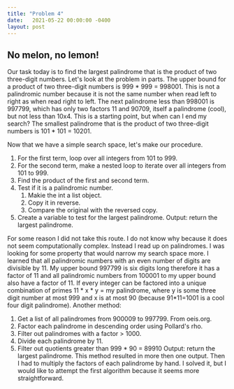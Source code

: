 ```yaml
---
title: "Problem 4"
date:   2021-05-22 00:00:00 -0400
layout: post
---
```

## No melon, no lemon!
Our task today is to find the largest palindrome that is the product of two three-digit numbers. Let's look at the problem in parts. The upper bound for a product of two three-digit numbers is 999 * 999 = 998001. This is not a palindromic number because it is not the same number when read left to right as when read right to left. The next palindrome less than 998001 is 997799, which has only two factors 11 and 90709, itself a palindrome (cool), but not less than 10x4. This is a starting point, but when can I end my search? The smallest palindrome that is the product of two three-digit numbers is 101 * 101 = 10201.

Now that we have a simple search space, let's make our procedure.
1. For the first term, loop over all integers from 101 to 999.
2. For the second term, make a nested loop to iterate over all integers from 101 to 999.
3. Find the product of the first and second term.
4. Test if it is a palindromic number.
    1. Makie the int a list object.
    2. Copy it in reverse.
    3. Compare the original with the reversed copy.
5. Create a variable to test for the largest palindrome.
Output: return the largest palindrome.

For some reason I did not take this route. I do not know why because it does not seem computationally complex. Instead I read up on palindromes. I was looking for some property that would narrow my search space more. I learned that all palindromic numbers with an even number of digits are divisible by 11. My upper bound 997799 is six digits long therefore it has a factor of 11 and all palindromic numbers from 100001 to my upper bound also have a factor of 11. If every integer can be factored into a unique combination of primes 11 * x * y = my palindrome, where y is some three digit number at most 999 and x is at most 90 (because 91*11=1001 is a cool four digit palindrome). Another method:
1. Get a list of all palindromes from 900009 to 997799. From oeis.org.
2. Factor each palindrome in descending order using Pollard's rho.
3. Filter out palindromes with a factor > 1000.
4. Divide each palindrome by 11.
5. Filter out quotients greater than 999 * 90 = 89910
Output: return the largest palindrome.
This method resulted in more then one output. Then I had to multiply the factors of each palindrome by hand. I solved it, but I would like to attempt the first algorithm because it seems more straightforward.